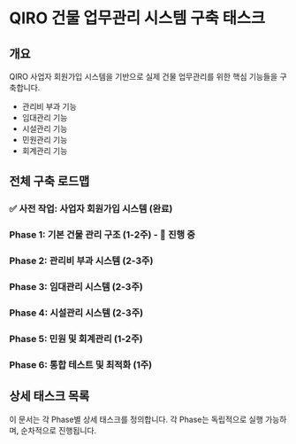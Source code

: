 # QIRO 건물 업무관리 시스템 구축 태스크

## 개요
QIRO 사업자 회원가입 시스템을 기반으로 실제 건물 업무관리를 위한 핵심 기능들을 구축합니다.
- 관리비 부과 기능
- 임대관리 기능  
- 시설관리 기능
- 민원관리 기능
- 회계관리 기능

## 전체 구축 로드맵

### ✅ 사전 작업: 사업자 회원가입 시스템 (완료)
### Phase 1: 기본 건물 관리 구조 (1-2주) - 🔄 진행 중
### Phase 2: 관리비 부과 시스템 (2-3주)
### Phase 3: 임대관리 시스템 (2-3주)
### Phase 4: 시설관리 시스템 (2-3주)
### Phase 5: 민원 및 회계관리 (1-2주)
### Phase 6: 통합 테스트 및 최적화 (1주)

## 상세 태스크 목록

이 문서는 각 Phase별 상세 태스크를 정의합니다.
각 Phase는 독립적으로 실행 가능하며, 순차적으로 진행됩니다.
